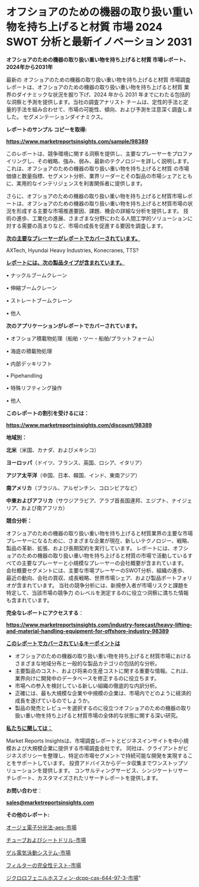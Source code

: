 # オフショアのための機器の取り扱い重い物を持ち上げると材質 市場 2024 SWOT 分析と最新イノベーション 2031

<strong>オフショアのための機器の取り扱い重い物を持ち上げると材質 市場レポート、2024年から2031年</strong>

最新の オフショアのための機器の取り扱い重い物を持ち上げると材質 市場調査レポートは、オフショアのための機器の取り扱い重い物を持ち上げると材質 業界のダイナミックな状況を掘り下げ、2024 年から 2031 年までにわたる包括的な洞察と予測を提供します。当社の調査アナリスト チームは、定性的手法と定量的手法を組み合わせて、市場の可能性、傾向、および予測を注意深く調査しました。 セグメンテーションダイナミクス。



<strong>レポートのサンプル コピーを取得:</strong> <a href=https://www.marketreportsinsights.com/sample/98389>

<strong><u>https://www.marketreportsinsights.com/sample/98389</u></strong></a>

このレポートは、競争環境に関する洞察を提供し、主要なプレーヤーをプロファイリングし、その戦略、強み、弱み、最新のテクノロジーを詳しく説明します。 これは、オフショアのための機器の取り扱い重い物を持ち上げると材質 の市場価値と数量指標、セグメント分析、業界リーダーとその製品の市場シェアとともに、実用的なインテリジェンスを利害関係者に提供します。

さらに、オフショアのための機器の取り扱い重い物を持ち上げると材質市場レポートは、オフショアのための機器の取り扱い重い物を持ち上げると材質市場の状況を形成する主要な市場推進要因、課題、機会の詳細な分析を提供します。 技術の進歩、工業化の進展、さまざまな分野にわたる人間工学的ソリューションに対する需要の高まりなど、市場の成長を促進する要因を調査します。



<strong><u>次の主要なプレーヤーがレポートでカバーされています。</u></strong>

AXTech, Hyundai Heavy Industries, Konecranes, TTS?



<strong><u><b>レポートには、次の製品タイプが含まれています。</b></u></strong>

• ナックルブームクレーン

• 伸縮ブームクレーン

• ストレートブームクレーン

• 他人



<strong><b>次のアプリケーションがレポートでカバーされています。</b></strong>

• オフショア積載物処理（船舶・ツー・船舶/プラットフォーム）

• 海底の積載物処理

• 内部デッキリフト

•  Pipehandling

• 特殊リフティング操作

• 他人



<strong><b>このレポートの割引を受けるには：</b></strong><a href=https://www.marketreportsinsights.com/discount/98389>

<strong><u>https://www.marketreportsinsights.com/discount/98389</u></strong></a>



<strong>地域別：</strong>



<strong>北米</strong>（米国、カナダ、およびメキシコ）



<strong>ヨーロッパ</strong>（ドイツ、フランス、英国、ロシア、イタリア）



<strong>アジア太平洋</strong>（中国、日本、韓国、インド、東南アジア）



<strong>南アメリカ</strong>（ブラジル、アルゼンチン、コロンビアなど）



<strong>中東およびアフリカ</strong>（サウジアラビア、アラブ首長国連邦、エジプト、ナイジェリア、および南アフリカ）



<strong>競合分析：</strong>

オフショアのための機器の取り扱い重い物を持ち上げると材質業界の主要な市場プレーヤーになるために、さまざまな企業が現在、新しいテクノロジー、戦略、製品の革新、拡張、および長期契約を実行しています。 レポートには、オフショアのための機器の取り扱い重い物を持ち上げると材質の市場で活動しているすべての主要なプレーヤーと小規模なプレーヤーの会社概要が含まれています。 会社概要セグメントには、主要な市場プレーヤーのSWOT分析、組織の進歩、最近の動向、会社の買収、成長戦略、世界市場シェア、および製品ポートフォリオが含まれています。 当社の競争分析には、新規参入者が市場リスクと課題を特定して、当該市場の競争力 のレベルを測定するのに役立つ洞察に満ちた情報も含まれています。



<strong>完全なレポートにアクセスする</strong>：

<a href=https://www.marketreportsinsights.com/industry-forecast/heavy-lifting-and-material-handling-equipment-for-offshore-industry-98389>

<strong><u>https://www.marketreportsinsights.com/industry-forecast/heavy-lifting-and-material-handling-equipment-for-offshore-industry-98389</u></strong></a>



<strong><u><b>このレポートでカバーされているキーポイントは</b></u></strong>
<ul>
  <li>オフショアのための機器の取り扱い重い物を持ち上げると材質市場におけるさまざまな地域分布と一般的な製品カテゴリの包括的な分析。</li>
  <li>主要製品のコスト、および将来の生産コストに関する重要な情報。これは、業界向けに開発中のデータベースを修正するのに役立ちます。</li>
  <li>市場への参入を検討している新しい組織の徹底的な内訳分析。</li>
  <li>正確には、最も大規模な企業や中規模の企業は、市場内でどのように経済的成長を遂げているのでしょうか。</li>
  <li>製品の発売とレビューを選択するのに役立つオフショアのための機器の取り扱い重い物を持ち上げると材質市場の全体的な状態に関する深い研究。</li>
</ul>


<strong><u><b>私たちに関しては：</b></u></strong>

Market Reports Insightsは、市場調査レポートとビジネスインサイトを中小規模および大規模企業に提供する市場調査会社です。 同社は、クライアントがビジネスポリシーを整理し、特定の市場セグメントで持続可能な開発を実現することをサポートしています。 投資アドバイスからデータ収集までワンストップソリューションを提供します。 コンサルティングサービス、シンジケートリサーチレポート、カスタマイズされたリサーチレポートを提供します。



<strong><b>お問い合わせ</b></strong>：

<a href=mailto:sales@marketreportsinsights.com>

<strong><u>sales@marketreportsinsights.com</u></strong></a>



<strong>その他のレポート:</strong>

<a href=https://www.linkedin.com/pulse/オージェ電子分光法-aes-市場-2023-swot-分析と成長率-2030-h10vf/>オージェ電子分光法-aes-市場</a>

<a href=https://www.linkedin.com/pulse/チューブおよびシートドリル-市場-2023-swot-分析と成長率-2030-6ul9f/>チューブおよびシートドリル-市場</a>

<a href=https://www.linkedin.com/pulse/ゲル電気泳動システム-市場-2023-総利益と主要ベンダー-2030-pr-news-hub-7bsmf/>ゲル電気泳動システム-市場</a>

<a href=https://www.linkedin.com/pulse/フィルターの完全性テスト-市場-2023-収益と成長ドライバー-2030-1xazc/>フィルターの完全性テスト-市場</a>

<a href=https://www.linkedin.com/pulse/ジクロロフェニルホスフィン-dcpp-cas-644-97-3-市場-ukqtf/>ジクロロフェニルホスフィン-dcpp-cas-644-97-3-市場</a>"
